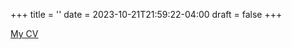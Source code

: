 +++
title = ''
date = 2023-10-21T21:59:22-04:00
draft = false
+++

[My CV](/cv/Yu_Zheng_Resume.pdf)

